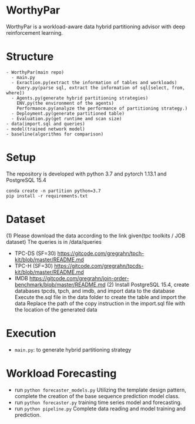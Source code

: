 # WorthyPar
WorthyPar is a workload-aware data hybrid partitioning advisor with deep reinforcement learning.
# Structure
```
- WorthyPar(main repo)
  - main.py
  - Exraction.py(extract the information of tables and workloads) 
    Query.py(parse sql, extract the information of sql[select, from, where])
  - Agents.py(generate hybrid partitioning strategies)
    ENV.py(the environment of the agents)
    Performance.py(analyze the performance of partitioning strategy.)
  - Deployment.py(generate partitioned table)
  - Evaluation.py(get runtime and scan size)
- data(import.sql and queries)
- model(trained network model)
- baseline(algorithms for comparison)
```
# Setup
The repository is developed with python 3.7 and pytorch 1.13.1 and PostgreSQL 15.4
```
conda create -n partition python=3.7
pip install -r requirements.txt
```
# Dataset
(1) Please download the data according to the link given(tpc toolkits / JOB dataset)
    The queries is in /data/queries
- TPC-DS (SF=30) https://gitcode.com/gregrahn/tpch-kit/blob/master/README.md
- TPC-H (SF=30)  https://gitcode.com/gregrahn/tpcds-kit/blob/master/README.md
- IMDB           https://gitcode.com/gregrahn/join-order-benchmark/blob/master/README.md
(2) Install PostgreSQL 15.4, create databases tpcds, tpch, and imdb, and import data to the database
    Execute the.sql file in the data folder to create the table and import the data
    Replace the path of the copy instruction in the import.sql file with the location of the generated data      
# Execution
- `main.py`: to generate hybrid partitioning strategy
# Workload Forecasting
* run `python forecaster_models.py` Utilizing the template design pattern, complete the creation of the base sequence prediction model class.
* run `python forecaster.py` training time series model and forecasting.
* run `python pipeline.py` Complete data reading and model training and prediction.

